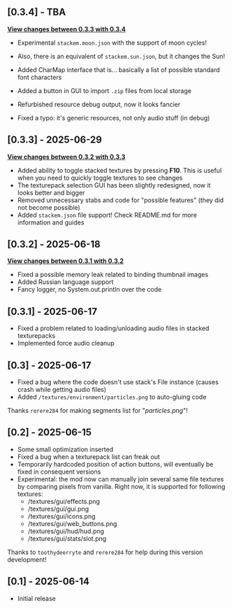 
## [0.3.4] - TBA

**[View changes between 0.3.3 with 0.3.4](https://github.com/tracystacktrace/StackEm/compare/0.3.3...0.3.4)**

- Experimental `stackem.moon.json` with the support of moon cycles!
- Also, there is an equivalent of `stackem.sun.json`, but it changes the Sun!
- Added CharMap interface that is... basically a list of possible standard font characters
- Added a button in GUI to import `.zip` files from local storage


- Refurbished resource debug output, now it looks fancier
- Fixed a typo: it's generic resources, not only audio stuff (in debug)

## [0.3.3] - 2025-06-29

**[View changes between 0.3.2 with 0.3.3](https://github.com/tracystacktrace/StackEm/compare/0.3.2...0.3.3)**

- Added ability to toggle stacked textures by pressing **F10**. This is useful when you need to quickly toggle textures to see changes
- The texturepack selection GUI has been slightly redesigned, now it looks better and bigger
- Removed unnecessary stabs and code for "possible features" (they did not become possible)
- Added `stackem.json` file support! Check README.md for more information and guides

## [0.3.2] - 2025-06-18

**[View changes between 0.3.1 with 0.3.2](https://github.com/tracystacktrace/StackEm/compare/0.3.1...0.3.2)**

- Fixed a possible memory leak related to binding thumbnail images
- Added Russian language support
- Fancy logger, no System.out.println over the code

## [0.3.1] - 2025-06-17
- Fixed a problem related to loading/unloading audio files in stacked texturepacks
- Implemented force audio cleanup

## [0.3] - 2025-06-17
- Fixed a bug where the code doesn't use stack's File instance (causes crash while getting audio files)
- Added `/textures/environment/particles.png` to auto-gluing code

Thanks `rerere284` for making segments list for "_particles.png_"!

## [0.2] - 2025-06-15
- Some small optimization inserted
- Fixed a bug when a texturepack list can freak out
- Temporarily hardcoded position of action buttons, will eventually be fixed in consequent versions
- Experimental: the mod now can manually join several same file textures by comparing pixels from vanilla. Right now, it is supported for following textures:
  - /textures/gui/effects.png
  - /textures/gui/gui.png
  - /textures/gui/icons.png
  - /textures/gui/web_buttons.png
  - /textures/gui/hud/hud.png
  - /textures/gui/stats/slot.png

Thanks to `toothydeerryte` and `rerere284` for help during this version development!

## [0.1] - 2025-06-14
- Initial release